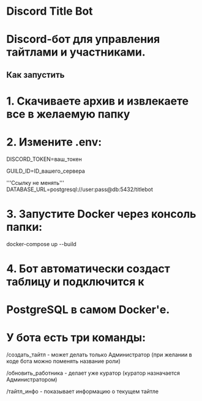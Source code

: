 # Discord Title Bot

# Discord-бот для управления тайтлами и участниками.

## Как запустить

# 1. Скачиваете архив и извлекаете все в желаемую папку

# 2. Измените .env:
DISCORD_TOKEN=ваш_токен

GUILD_ID=ID_вашего_сервера

'''Ссылку не менять'''
DATABASE_URL=postgresql://user:pass@db:5432/titlebot

# 3. Запустите Docker через консоль папки:
docker-compose up --build

# 4. Бот автоматически создаст таблицу и подключится к
# PostgreSQL в самом Docker'е.

# У бота есть три команды:
/создать_тайтл - может делать только Администратор (при желании в коде бота можно поменять название роли)

/обновить_работника - делает уже куратор (куратор назначается Администратором)

/тайтл_инфо - показывает информацию о текущем тайтле
